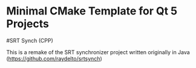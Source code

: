 # Minimal CMake Template for Qt 5 Projects
#SRT Synch (CPP)

This is a remake of the SRT synchronizer project written originally in Java (https://github.com/raydelto/srtsynch)
